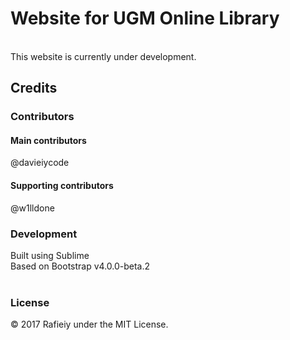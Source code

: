 <h1>Website for UGM Online Library</h1><br>
This website is currently under development.<br>
<h2>Credits</h2>
<h3>Contributors</h3>
<h4>Main contributors</h4>
@davieiycode<br>
<h4>Supporting contributors</h4>
@w1lldone<br>
<h3>Development</h3>
Built using Sublime<br>
Based on Bootstrap v4.0.0-beta.2<br>
<br>
<h3>License</h3>
© 2017 Rafieiy under the MIT License.
